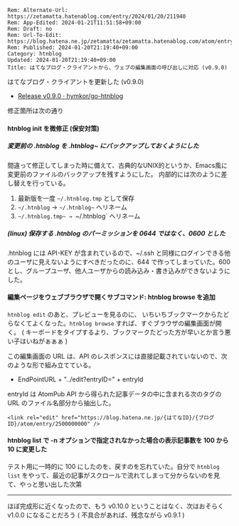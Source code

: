 ```header
Rem: Alternate-Url: https://zetamatta.hatenablog.com/entry/2024/01/20/211940
Rem: App-Edited: 2024-01-21T11:51:58+09:00
Rem: Draft: no
Rem: Url-To-Edit: https://blog.hatena.ne.jp/zetamatta/zetamatta.hatenablog.com/atom/entry/6801883189076641851
Rem: Published: 2024-01-20T21:19:40+09:00
Category: htnblog
Updated: 2024-01-20T21:19:40+09:00
Title: はてなブログ・クライアントから、ウェブの編集画面の呼び出しに対応 (v0.9.0)
```
はてなブログ・クライアントを更新した (v0.9.0)

+ [Release v0.9.0 · hymkor/go-htnblog](https://github.com/hymkor/go-htnblog/releases/tag/v0.9.0)

修正箇所は次の通り

#### htnblog init を微修正 (保安対策)

##### 変更前の .htnblog を .htnblog~ にバックアップしておくようにした

間違って修正してしまった時に備えて、古典的なUNIX的というか、Emacs風に変更前のファイルのバックアップを残すようにした。 内部的には次のように差し替えを行っている。

1. 最新版を一度 `~/.htnblog.tmp` として保存
2. `~/.htnblog` → `~/.htnblog~` へリネーム
3. `~/.htnblog.tmp~ → `~/.htnblog` へリネーム

##### (linux) 保存する .htnblog のパーミッションを 0644 ではなく、0600 とした

.htnblog には API-KEY が含まれているので、~/.ssh と同様にログインできる他のユーザに見えないようにすべきだったのに、644 で作ってしまっていた。600 とし、グループユーザ、他人ユーザからの読み込み・書き込みができないようにした。

#### 編集ページをウェブブラウザで開くサブコマンド: htnblog browse を追加

`htnblog edit` のあと、プレビューを見るのに、 いちいちブックマークからたどらなくてよくなった。`htnblog browse` すれば、すぐブラウザの編集画面が開く。
( キーボードをタイプするより、ブックマークたどった方が早いとか言う悪い子はいねがぁぁぁ )

この編集画面の URL は、API のレスポンスには直接記載されていないので、次のような形で組み立てている。

+ EndPointURL + "../edit?entryID=" + entryId

entryId は AtomPub API から得られた記事データの中に含まれる次のタグの URL のファイル名部分から抽出した。

```
<link rel="edit" href="https://blog.hatena.ne.jp/{はてなID}/{ブログID}/atom/entry/2500000000" />
```

#### htnblog list で -n オプションで指定されなかった場合の表示記事数を 100 から 10 に変更した

テスト用に一時的に 100 にしたのを、戻すのを忘れていた。自分で `htnblog list` をやって、最近の記事がスクロールで流れてしまって分からないのを見て、やっと思い出した次第

----

ほぼ完成形に近くなったので、もう v0.10.0 ということはなく、次はおそらく v1.0.0 になることだろう ( 不具合があれば、残念ながら v0.9.1 )
